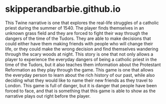 # skipperandbarbie.github.io
This Twine narrative is one that explores the real-life struggles of a catholic priest during the summer of 1540. The player finds themselves in an unknown grass field and they are forced to fight their way through the dangers of the time of the Tudors. They are able to make decisions that could either have them making friends with people who will change their life, or they could make the wrong decision and find themselves wandering through the scary woods at night. This story is one that not only allows a player to experience the everyday dangers of being a catholic priest in the time of the Tudors, but it also teaches them information about the Protestant Reformation as they play through the game. This game is one that allows the everyday person to learn about the rich history of our past, while also deciding what they would like to name their new friends as they travel to London. This game is full of danger, but it is danger that people have been forced to face, and that is something that this game is able to show as the narrative plays out right before the player.
